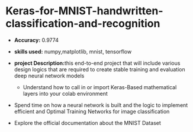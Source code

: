 # Keras-for-MNIST-handwritten-classification-and-recognition

- <b>Accuracy:</b>  0.9774
- <b>skills used:</b> numpy,matplotlib, mnist, tensorflow 
- <b>project Description:</b>this end-to-end project that will include various design logics that are required to create stable training and evaluation deep neural network models

    - Understand how to call in or import Keras-Based mathematical layers into your colab environment
- Spend time on how a neural network is built and the logic to implement efficient and Optimal Training Networks for image classification
-  Explore the official documentation about the MNIST Dataset
